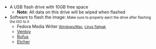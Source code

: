 - A USB flash drive with 10GB free space
  - **Note**: All data on this drive will be wiped when flashed
- Software to flash the image:
<small>Make sure to properly eject the drive after flashing the ISO to it</small>
  - Fedora Media Writer
    <small>[Windows/Mac](https://github.com/FedoraQt/MediaWriter/releases/latest), [Linux flatpak](https://flathub.org/apps/org.fedoraproject.MediaWriter)</small>
  - [Ventoy](https://www.ventoy.net/en/index.html)
  - [Rufus](https://rufus.ie/en/)
  - [Etcher](https://etcher.balena.io/)
